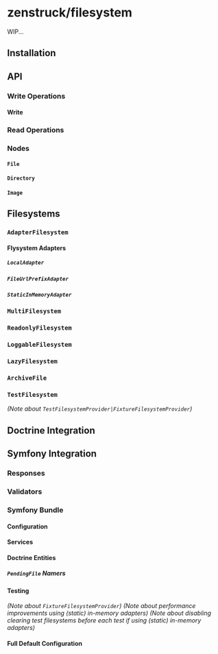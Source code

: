 # zenstruck/filesystem

WIP...

## Installation

## API

### Write Operations

#### Write

### Read Operations

### Nodes

#### `File`

#### `Directory`

#### `Image`

## Filesystems

### `AdapterFilesystem`

#### Flysystem Adapters

##### `LocalAdapter`

##### `FileUrlPrefixAdapter`

##### `StaticInMemoryAdapter`

### `MultiFilesystem`

### `ReadonlyFilesystem`

### `LoggableFilesystem`

### `LazyFilesystem`

### `ArchiveFile`

### `TestFilesystem`

_(Note about `TestFilesystemProvider|FixtureFilesystemProvider`)_

## Doctrine Integration

## Symfony Integration

### Responses

### Validators

### Symfony Bundle

#### Configuration

#### Services

#### Doctrine Entities

##### `PendingFile` Namers

#### Testing

_(Note about `FixtureFilesystemProvider`)_
_(Note about performance improvements using (static) in-memory adapters)_
_(Note about disabling clearing test filesystems before each test if using (static) in-memory adapters)_

#### Full Default Configuration

